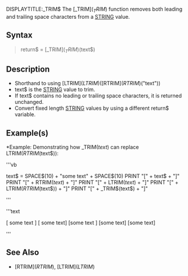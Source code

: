DISPLAYTITLE:_TRIM$
The [_TRIM$](_TRIM$) function removes both leading and trailing space characters from a [STRING](STRING) value.


## Syntax

> return$ = [_TRIM$](_TRIM$)(text$)


## Description

* Shorthand to using [LTRIM$](LTRIM$)([RTRIM$](RTRIM$)("text"))
* text$ is the [STRING](STRING) value to trim.
* If text$ contains no leading or trailing space characters, it is returned unchanged.
* Convert fixed length [STRING](STRING) values by using a different return$ variable.


## Example(s)

*Example: Demonstrating how _TRIM$(text$) can replace LTRIM$(RTRIM$(text$)):

'''vb

text$ = SPACE$(10) + "some text" + SPACE$(10)
PRINT "[" + text$ + "]" 
PRINT "[" + RTRIM$(text$) + "]" 
PRINT "[" + LTRIM$(text$) + "]" 
PRINT "[" + LTRIM$(RTRIM$(text$)) + "]" 
PRINT "[" + _TRIM$(text$) + "]" 

'''

'''text

[          some text          ]
[          some text]
[some text          ]
[some text]
[some text]

'''



## See Also

* [RTRIM$](RTRIM$), [LTRIM$](LTRIM$)




